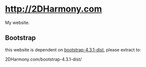 # http://2DHarmony.com
My website.

## Bootstrap
this website is dependent on [bootstrap-4.3.1-dist](https://github.com/twbs/bootstrap/releases/download/v4.3.1/bootstrap-4.3.1-dist.zip), please extract to:

2DHarmony.com/bootstrap-4.3.1-dist/
